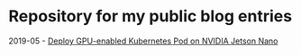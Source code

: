 # Repository for my public blog entries

2019-05 - [Deploy GPU-enabled Kubernetes Pod on NVIDIA Jetson Nano](201905-kubejetsonnano/kubeonjetsonnano.md)
